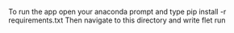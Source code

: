 To run the app open your anaconda prompt and type
pip install -r requirements.txt
Then navigate to this directory and write
flet run